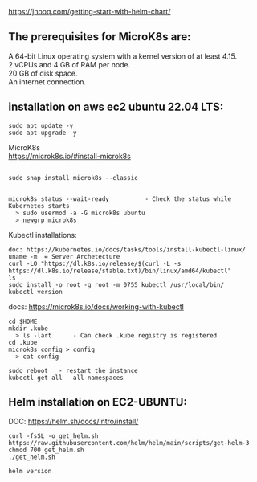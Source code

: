 https://jhooq.com/getting-start-with-helm-chart/

The prerequisites for MicroK8s are:  
------------------------------- 

A 64-bit Linux operating system with a kernel version of at least 4.15.  
2 vCPUs and 4 GB of RAM per node.  
20 GB of disk space.  
An internet connection. 

installation on aws ec2 ubuntu 22.04 LTS:  
--------------------------
```
sudo apt update -y
sudo apt upgrade -y
```

MicroK8s  
https://microk8s.io/#install-microk8s
```

sudo snap install microk8s --classic


microk8s status --wait-ready          - Check the status while Kubernetes starts
  > sudo usermod -a -G microk8s ubuntu
  > newgrp microk8s
```
Kubectl installations:
```
doc: https://kubernetes.io/docs/tasks/tools/install-kubectl-linux/  
uname -m  = Server Archetecture
curl -LO "https://dl.k8s.io/release/$(curl -L -s https://dl.k8s.io/release/stable.txt)/bin/linux/amd64/kubectl"
ls
sudo install -o root -g root -m 0755 kubectl /usr/local/bin/
kubectl version
```
docs: https://microk8s.io/docs/working-with-kubectl
```
cd $HOME
mkdir .kube
  > ls -lart      - Can check .kube registry is registered
cd .kube
microk8s config > config
  > cat config

sudo reboot   - restart the instance
kubectl get all --all-namespaces
```
Helm installation on EC2-UBUNTU:
------------------------------
DOC: https://helm.sh/docs/intro/install/

```
curl -fsSL -o get_helm.sh https://raw.githubusercontent.com/helm/helm/main/scripts/get-helm-3
chmod 700 get_helm.sh
./get_helm.sh

helm version
```







